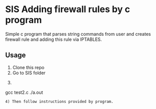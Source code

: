# SIS Adding firewall rules by c program
Simple c program that parses string commands from user and creates firewall rule and adding this rule via IPTABLES.
## Usage
1) Clone this repo
2) Go to SIS folder
3) ```bash
gcc test2.c
./a.out
```
4) Then follow instructions provided by program.